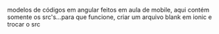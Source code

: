 modelos de códigos em angular feitos em aula de mobile, aqui contém somente os src's...para que funcione, criar um arquivo blank em ionic e trocar o src
